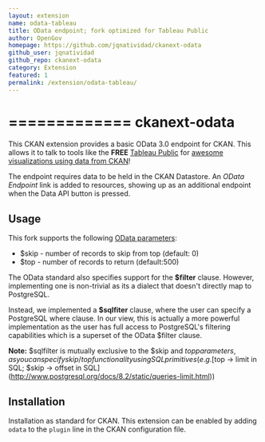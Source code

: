 ```yaml
---
layout: extension
name: odata-tableau
title: OData endpoint; fork optimized for Tableau Public
author: OpenGov
homepage: https://github.com/jqnatividad/ckanext-odata
github_user: jqnatividad
github_repo: ckanext-odata
category: Extension
featured: 1
permalink: /extension/odata-tableau/
---
```



=============
ckanext-odata
=============

This CKAN extension provides a basic OData 3.0 endpoint for CKAN. This allows it to talk to tools like the **FREE** [Tableau Public](https://public.tableau.com/s/) for [awesome visualizations using data from CKAN](http://data.beta.nyc/showcase?tags=tableau)!

The endpoint requires data to be held in the CKAN Datastore.
An *OData Endpoint* link is added to resources, showing up as an additional endpoint when the Data API button is pressed.

Usage
-----

This fork supports the following [OData parameters](http://www.odata.org/documentation/odata-version-3-0/odata-version-3-0-core-protocol/):

-   $skip - number of records to skip from top (default: 0)
-   $top - number of records to return (default:500)

The OData standard also specifies support for the **$filter** clause. However, implementing one is non-trivial as its a dialect that doesn't directly map to PostgreSQL.

Instead, we implemented a **$sqlfiter** clause, where the user can specify a PostgreSQL where clause. In our view, this is actually a more powerful implementation as the user has full access to PostgreSQL's filtering capabilities which is a superset of the OData $filter clause.

**Note:** $sqlfilter is mutually exclusive to the $skip and $top parameters, as you can specify skip/top functionality using SQL primitives (e.g. [$top -&gt; limit in SQL; $skip -&gt; offset in SQL](http://www.postgresql.org/docs/8.2/static/queries-limit.html))

Installation
------------

Installation as standard for CKAN.
This extension can be enabled by adding `odata` to the `plugin` line
in the CKAN configuration file.

